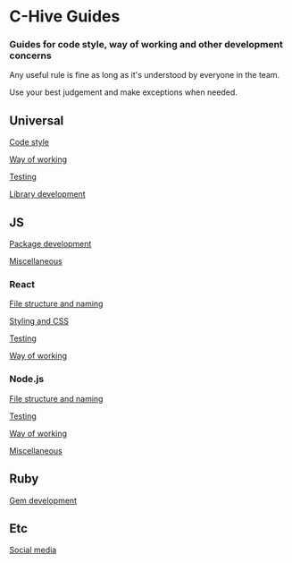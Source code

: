 # C-Hive Guides

### Guides for code style, way of working and other development concerns

Any useful rule is fine as long as it's understood by everyone in the team.

Use your best judgement and make exceptions when needed.

## Universal

[Code style](universal/code-style.md)

[Way of working](universal/way-of-working.md)

[Testing](universal/testing.md)

[Library development](universal/lib.md)

## JS

[Package development](js/package.md)

[Miscellaneous](js/misc.md)

### React

[File structure and naming](react/file-structure-naming.md)

[Styling and CSS](react/styling-and-css.md)

[Testing](react/testing.md)

[Way of working](react/way-of-working.md)

### Node.js

[File structure and naming](node/file-structure-naming.md)

[Testing](node/testing.md)

[Way of working](node/way-of-working.md)

[Miscellaneous](node/misc.md)

## Ruby

[Gem development](ruby/gem.md)

## Etc

[Social media](etc/social-media.md)
